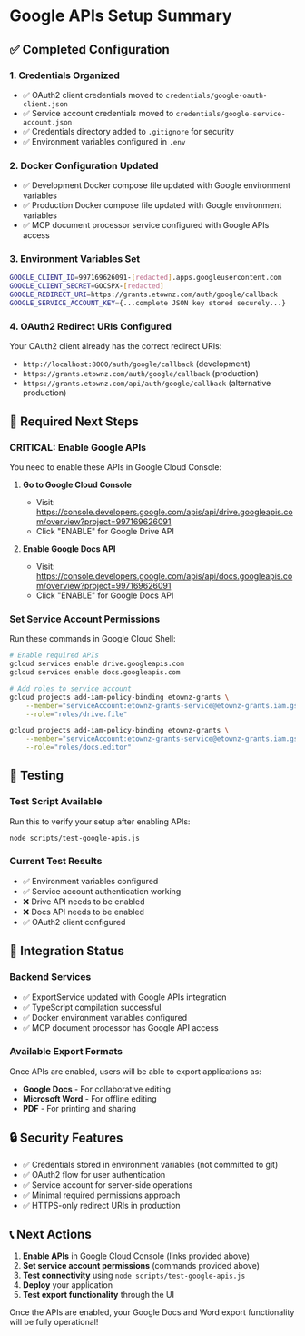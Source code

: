 # Google APIs Setup Summary

## ✅ Completed Configuration

### 1. **Credentials Organized**
- ✅ OAuth2 client credentials moved to `credentials/google-oauth-client.json`
- ✅ Service account credentials moved to `credentials/google-service-account.json`
- ✅ Credentials directory added to `.gitignore` for security
- ✅ Environment variables configured in `.env`

### 2. **Docker Configuration Updated**
- ✅ Development Docker compose file updated with Google environment variables
- ✅ Production Docker compose file updated with Google environment variables
- ✅ MCP document processor service configured with Google APIs access

### 3. **Environment Variables Set**
```bash
GOOGLE_CLIENT_ID=997169626091-[redacted].apps.googleusercontent.com
GOOGLE_CLIENT_SECRET=GOCSPX-[redacted]
GOOGLE_REDIRECT_URI=https://grants.etownz.com/auth/google/callback
GOOGLE_SERVICE_ACCOUNT_KEY={...complete JSON key stored securely...}
```

### 4. **OAuth2 Redirect URIs Configured**
Your OAuth2 client already has the correct redirect URIs:
- `http://localhost:8000/auth/google/callback` (development)
- `https://grants.etownz.com/auth/google/callback` (production)
- `https://grants.etownz.com/api/auth/google/callback` (alternative production)

## 🔧 Required Next Steps

### **CRITICAL: Enable Google APIs**

You need to enable these APIs in Google Cloud Console:

1. **Go to Google Cloud Console**
   - Visit: https://console.developers.google.com/apis/api/drive.googleapis.com/overview?project=997169626091
   - Click "ENABLE" for Google Drive API

2. **Enable Google Docs API**
   - Visit: https://console.developers.google.com/apis/api/docs.googleapis.com/overview?project=997169626091
   - Click "ENABLE" for Google Docs API

### **Set Service Account Permissions**

Run these commands in Google Cloud Shell:

```bash
# Enable required APIs
gcloud services enable drive.googleapis.com
gcloud services enable docs.googleapis.com

# Add roles to service account
gcloud projects add-iam-policy-binding etownz-grants \
    --member="serviceAccount:etownz-grants-service@etownz-grants.iam.gserviceaccount.com" \
    --role="roles/drive.file"

gcloud projects add-iam-policy-binding etownz-grants \
    --member="serviceAccount:etownz-grants-service@etownz-grants.iam.gserviceaccount.com" \
    --role="roles/docs.editor"
```

## 🧪 Testing

### **Test Script Available**
Run this to verify your setup after enabling APIs:
```bash
node scripts/test-google-apis.js
```

### **Current Test Results**
- ✅ Environment variables configured
- ✅ Service account authentication working
- ❌ Drive API needs to be enabled
- ❌ Docs API needs to be enabled
- ✅ OAuth2 client configured

## 🚀 Integration Status

### **Backend Services**
- ✅ ExportService updated with Google APIs integration
- ✅ TypeScript compilation successful
- ✅ Docker environment variables configured
- ✅ MCP document processor has Google API access

### **Available Export Formats**
Once APIs are enabled, users will be able to export applications as:
- **Google Docs** - For collaborative editing
- **Microsoft Word** - For offline editing
- **PDF** - For printing and sharing

## 🔒 Security Features

- ✅ Credentials stored in environment variables (not committed to git)
- ✅ OAuth2 flow for user authentication
- ✅ Service account for server-side operations
- ✅ Minimal required permissions approach
- ✅ HTTPS-only redirect URIs in production

## 📞 Next Actions

1. **Enable APIs** in Google Cloud Console (links provided above)
2. **Set service account permissions** (commands provided above)
3. **Test connectivity** using `node scripts/test-google-apis.js`
4. **Deploy** your application
5. **Test export functionality** through the UI

Once the APIs are enabled, your Google Docs and Word export functionality will be fully operational!